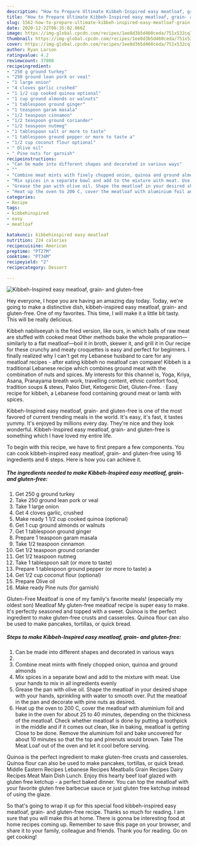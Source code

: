 ```yaml
---
description: "How to Prepare Ultimate Kibbeh-Inspired easy meatloaf, grain- and gluten-free"
title: "How to Prepare Ultimate Kibbeh-Inspired easy meatloaf, grain- and gluten-free"
slug: 1562-how-to-prepare-ultimate-kibbeh-inspired-easy-meatloaf-grain-and-gluten-free
date: 2020-12-22T06:35:02.066Z
image: https://img-global.cpcdn.com/recipes/1ee8d3b5d460ceda/751x532cq70/kibbeh-inspired-easy-meatloaf-grain-and-gluten-free-recipe-main-photo.jpg
thumbnail: https://img-global.cpcdn.com/recipes/1ee8d3b5d460ceda/751x532cq70/kibbeh-inspired-easy-meatloaf-grain-and-gluten-free-recipe-main-photo.jpg
cover: https://img-global.cpcdn.com/recipes/1ee8d3b5d460ceda/751x532cq70/kibbeh-inspired-easy-meatloaf-grain-and-gluten-free-recipe-main-photo.jpg
author: Ryan Larson
ratingvalue: 4.2
reviewcount: 37808
recipeingredient:
- "250 g ground turkey"
- "250 ground lean pork or veal"
- "1 large onion"
- "4 cloves garlic crushed"
- "1 1/2 cup cooked quinoa optional"
- "1 cup ground almonds or walnuts"
- "1 tablespoon ground ginger"
- "1 teaspoon garam masala"
- "1/2 teaspoon cinnamon"
- "1/2 teaspoon ground coriander"
- "1/2 teaspoon nutmeg"
- "1 tablespoon salt or more to taste"
- "1 tablespoon ground pepper or more to taste a"
- "1/2 cup coconut flour optional"
- " Olive oil"
- " Pine nuts for garnish"
recipeinstructions:
- "Can be made into different shapes and decorated in various ways"
- ""
- "Combine meat mints with finely chopped onion, quinoa and ground almonds"
- "Mix spices in a separate bowl and add to the mixture with meat. Use your hands to mix in all ingredients evenly"
- "Grease the pan with olive oil. Shape the meatloaf in your desired shape with your hands, sprinkling with water to smooth over. Put the meatloaf in the pan and decorate with pine nuts as desired."
- "Heat up the oven to 200 C, cover the meatloaf with aluminium foil and bake in the oven for about 25 to 40 minutes, depending on the thickness of the meatloaf. Check whether meatloaf is done by putting a toothpick in the middle and if it comes out clean, like in baking, meatloaf is getting Close to be done. Remove the aluminium foil and bake uncovered for about 10 minutes so that the top and pinenuts would brown. Take The Meat Loaf out of the oven and let it cool before serving."
categories:
- Recipe
tags:
- kibbehinspired
- easy
- meatloaf

katakunci: kibbehinspired easy meatloaf 
nutrition: 224 calories
recipecuisine: American
preptime: "PT27M"
cooktime: "PT34M"
recipeyield: "2"
recipecategory: Dessert

---
```



![Kibbeh-Inspired easy meatloaf, grain- and gluten-free](https://img-global.cpcdn.com/recipes/1ee8d3b5d460ceda/751x532cq70/kibbeh-inspired-easy-meatloaf-grain-and-gluten-free-recipe-main-photo.jpg)

Hey everyone, I hope you are having an amazing day today. Today, we're going to make a distinctive dish, kibbeh-inspired easy meatloaf, grain- and gluten-free. One of my favorites. This time, I will make it a little bit tasty. This will be really delicious.

Kibbeh nabilseeyah is the fried version, like ours, in which balls of raw meat are stuffed with cooked meat Other methods bake the whole preparation—similarly to a flat meatloaf—boil it in broth, skewer it, and grill it in Our recipe for these crunchy and meaty croquettes is easy and perfect for beginners. I finally realized why I can&#39;t get my Lebanese husband to care for any meatloaf recipes - after eating kibbeh no meatloaf can compare! Kibbeh is a traditional Lebanese recipe which combines ground meat with the combination of nuts and spices. My interests for this channel is, Yoga, Kriya, Asana, Pranayama breath work, travelling content, ethnic comfort food, tradition soups &amp; stews, Paleo Diet, Ketogenic Diet, Gluten-Free. · Easy recipe for kibbeh, a Lebanese food containing ground meat or lamb with spices.

Kibbeh-Inspired easy meatloaf, grain- and gluten-free is one of the most favored of current trending meals in the world. It's easy, it's fast, it tastes yummy. It's enjoyed by millions every day. They're nice and they look wonderful. Kibbeh-Inspired easy meatloaf, grain- and gluten-free is something which I have loved my entire life.


To begin with this recipe, we have to first prepare a few components. You can cook kibbeh-inspired easy meatloaf, grain- and gluten-free using 16 ingredients and 6 steps. Here is how you can achieve it.

<!--inarticleads1-->

##### The ingredients needed to make Kibbeh-Inspired easy meatloaf, grain- and gluten-free:

1. Get 250 g ground turkey
1. Take 250 ground lean pork or veal
1. Take 1 large onion
1. Get 4 cloves garlic, crushed
1. Make ready 1 1/2 cup cooked quinoa (optional)
1. Get 1 cup ground almonds or walnuts
1. Get 1 tablespoon ground ginger
1. Prepare 1 teaspoon garam masala
1. Take 1/2 teaspoon cinnamon
1. Get 1/2 teaspoon ground coriander
1. Get 1/2 teaspoon nutmeg
1. Take 1 tablespoon salt (or more to taste)
1. Prepare 1 tablespoon ground pepper (or more to taste) a
1. Get 1/2 cup coconut flour (optional)
1. Prepare  Olive oil
1. Make ready  Pine nuts (for garnish)


Gluten-Free Meatloaf is one of my family&#39;s favorite meals! (especially my oldest son) Meatloaf My gluten-free meatloaf recipe is super easy to make. It&#39;s perfectly seasoned and topped with a sweet. Quinoa is the perfect ingredient to make gluten-free crusts and casseroles. Quinoa flour can also be used to make pancakes, tortillas, or quick bread. 

<!--inarticleads2-->

##### Steps to make Kibbeh-Inspired easy meatloaf, grain- and gluten-free:

1. Can be made into different shapes and decorated in various ways
1. 
1. Combine meat mints with finely chopped onion, quinoa and ground almonds
1. Mix spices in a separate bowl and add to the mixture with meat. Use your hands to mix in all ingredients evenly
1. Grease the pan with olive oil. Shape the meatloaf in your desired shape with your hands, sprinkling with water to smooth over. Put the meatloaf in the pan and decorate with pine nuts as desired.
1. Heat up the oven to 200 C, cover the meatloaf with aluminium foil and bake in the oven for about 25 to 40 minutes, depending on the thickness of the meatloaf. Check whether meatloaf is done by putting a toothpick in the middle and if it comes out clean, like in baking, meatloaf is getting Close to be done. Remove the aluminium foil and bake uncovered for about 10 minutes so that the top and pinenuts would brown. Take The Meat Loaf out of the oven and let it cool before serving.


Quinoa is the perfect ingredient to make gluten-free crusts and casseroles. Quinoa flour can also be used to make pancakes, tortillas, or quick bread. Middle Eastern Recipes Lebanese Recipes Meatballs Grain Recipes Dairy Recipes Meat Main Dish Lunch. Enjoy this hearty beef loaf glazed with gluten free ketchup - a perfect baked dinner. You can top the meatloaf with your favorite gluten free barbecue sauce or just gluten free ketchup instead of using the glaze. 

So that's going to wrap it up for this special food kibbeh-inspired easy meatloaf, grain- and gluten-free recipe. Thanks so much for reading. I am sure that you will make this at home. There is gonna be interesting food at home recipes coming up. Remember to save this page on your browser, and share it to your family, colleague and friends. Thank you for reading. Go on get cooking!
